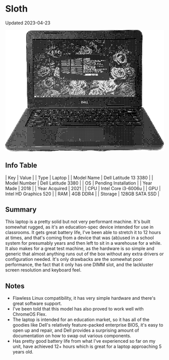 # Sloth

Updated 2023-04-23

![Latitude 3380 from the front](../public/images/devices/sloth.png)

## Info Table

| Key           | Value                         |
| Type          | Laptop                        |
| Model Name    | Dell Latitude 13 3380         |
| Model Number  | Dell Latitude 3380            |
| OS            | Pending Installation          |
| Year Made     | 2018                          |
| Year Acquired | 2021                          |
| CPU           | Intel Core i3-6006u           |
| GPU           | Intel HD Graphics 520         |
| RAM           | 4GB DDR4                      |
| Storage       | 128GB SATA SSD                |

## Summary

This laptop is a pretty solid but not very performant machine. It's built somewhat rugged, as it's an education-spec device intended for use in classrooms. It gets great battery life, I've been able to stretch it to 12 hours at times, and that's coming from a device that was (ab)used in a school system for presumably years and then left to sit in a warehouse for a while. It also makes for a great test machine, as the hardware is so simple and generic that almost anything runs out of the box without any extra drivers or configuration needed. It's only drawbacks are the somewhat poor performance, the fact that it only has one DIMM slot, and the lackluster screen resolution and keyboard feel.

## Notes

- Flawless Linux compatibility, it has very simple hardware and there's great software support.
- I've been told that this model has also proved to work well with ChromeOS Flex.
- The laptop is intended for an education market, so it has all of the goodies like Dell's relatively feature-packed enterprise BIOS, it's easy to open up and repair, and Dell provides a surprising amount of documentation on how to swap out various components.
- Has pretty good battery life from what I've experienced so far on my unit, have achieved 12+ hours which is great for a laptop approaching 5 years old.